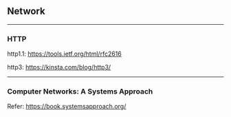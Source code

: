 ## Network

---


### HTTP

http1.1: https://tools.ietf.org/html/rfc2616

http3: https://kinsta.com/blog/http3/

---

### Computer Networks: A Systems Approach

Refer: https://book.systemsapproach.org/
